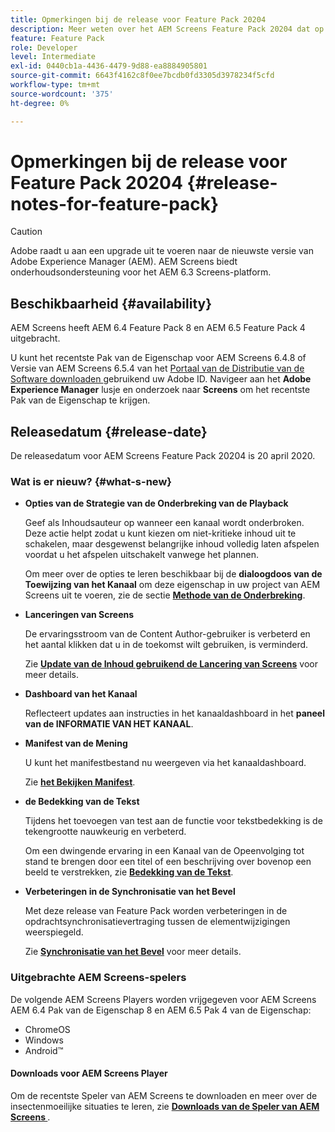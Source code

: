 ```yaml
---
title: Opmerkingen bij de release voor Feature Pack 20204
description: Meer weten over het AEM Screens Feature Pack 20204 dat op 20 april 2020 is uitgebracht.
feature: Feature Pack
role: Developer
level: Intermediate
exl-id: 0440cb1a-4436-4479-9d88-ea8884905801
source-git-commit: 6643f4162c8f0ee7bcdb0fd3305d3978234f5cfd
workflow-type: tm+mt
source-wordcount: '375'
ht-degree: 0%

---
```


# Opmerkingen bij de release voor Feature Pack 20204 {#release-notes-for-feature-pack}

>[!CAUTION]
>
>Adobe raadt u aan een upgrade uit te voeren naar de nieuwste versie van Adobe Experience Manager (AEM). AEM Screens biedt onderhoudsondersteuning voor het AEM 6.3 Screens-platform.

## Beschikbaarheid {#availability}

AEM Screens heeft AEM 6.4 Feature Pack 8 en AEM 6.5 Feature Pack 4 uitgebracht.

U kunt het recentste Pak van de Eigenschap voor AEM Screens 6.4.8 of Versie van AEM Screens 6.5.4 van het [ Portaal van de Distributie van de Software downloaden ](https://experience.adobe.com/#/downloads/content/software-distribution/en/aem.html) gebruikend uw Adobe ID. Navigeer aan het **Adobe Experience Manager** lusje en onderzoek naar **Screens** om het recentste Pak van de Eigenschap te krijgen.

## Releasedatum {#release-date}

De releasedatum voor AEM Screens Feature Pack 20204 is 20 april 2020.

### Wat is er nieuw? {#what-s-new}

* **Opties van de Strategie van de Onderbreking van de Playback**

  Geef als Inhoudsauteur op wanneer een kanaal wordt onderbroken. Deze actie helpt zodat u kunt kiezen om niet-kritieke inhoud uit te schakelen, maar desgewenst belangrijke inhoud volledig laten afspelen voordat u het afspelen uitschakelt vanwege het plannen.

  Om meer over de opties te leren beschikbaar bij de **dialoogdoos van de Toewijzing van het Kanaal** om deze eigenschap in uw project van AEM Screens uit te voeren, zie de sectie **[Methode van de Onderbreking](/help/user-guide/channel-assignment.md#interruption-method-channel)**.

* **Lanceringen van Screens**

  De ervaringsstroom van de Content Author-gebruiker is verbeterd en het aantal klikken dat u in de toekomst wilt gebruiken, is verminderd.

  Zie **[Update van de Inhoud gebruikend de Lancering van Screens](launches.md)** voor meer details.

* **Dashboard van het Kanaal**

  Reflecteert updates aan instructies in het kanaaldashboard in het **paneel van de INFORMATIE VAN HET KANAAL**.


* **Manifest van de Mening**

  U kunt het manifestbestand nu weergeven via het kanaaldashboard.

  Zie **[het Bekijken Manifest](/help/user-guide/managing-channels.md#view-manifest)**.

* **de Bedekking van de Tekst**

  Tijdens het toevoegen van test aan de functie voor tekstbedekking is de tekengrootte nauwkeurig en verbeterd.

  Om een dwingende ervaring in een Kanaal van de Opeenvolging tot stand te brengen door een titel of een beschrijving over bovenop een beeld te verstrekken, zie **[Bedekking van de Tekst](text-overlay.md)**.

* **Verbeteringen in de Synchronisatie van het Bevel**

  Met deze release van Feature Pack worden verbeteringen in de opdrachtsynchronisatievertraging tussen de elementwijzigingen weerspiegeld.

  Zie **[Synchronisatie van het Bevel](using-command-sync.md)** voor meer details.

### Uitgebrachte AEM Screens-spelers

De volgende AEM Screens Players worden vrijgegeven voor AEM Screens AEM 6.4 Pak van de Eigenschap 8 en AEM 6.5 Pak 4 van de Eigenschap:

* ChromeOS
* Windows
* Android™

#### Downloads voor AEM Screens Player

Om de recentste Speler van AEM Screens te downloaden en meer over de insectenmoeilijke situaties te leren, zie **[Downloads van de Speler van AEM Screens ](https://download.macromedia.com/screens/)**.
